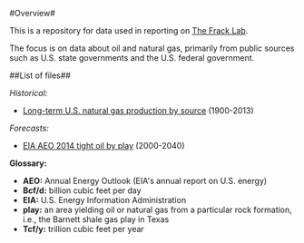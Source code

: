 #Overview#

This is a repository for data used in reporting on [The Frack Lab](http://beaconreader.com/projects/the-frack-lab).

The focus is on data about oil and natural gas, primarily from public sources such as U.S. state governments and the U.S. federal government.


##List of files##

*Historical:*
* [Long-term U.S. natural gas production by source](https://github.com/the-frack-lab/data/blob/master/natural-gas/US-long-term/data.csv) (1900-2013)

*Forecasts:*
* [EIA AEO 2014 tight oil by play](https://github.com/the-frack-lab/data/blob/master/oil/EIA/AEO_2014_tight_oil.csv) (2000-2040)

**Glossary:**
* **AEO:** Annual Energy Outlook (EIA's annual report on U.S. energy)
* **Bcf/d:** billion cubic feet per day
* **EIA:** U.S. Energy Information Administration
* **play:** an area yielding oil or natural gas from a particular rock formation, i.e., the Barnett shale gas play in Texas
* **Tcf/y:** trillion cubic feet per year
